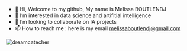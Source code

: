 - 👋 Hi, Welcome to my github, My name is Melissa BOUTLENDJ
- 👀 I’m interested in data science and artifitial intelligence 
- 💞️ I’m looking to collaborate on IA projects
- 📫 How to reach me : here is my email melissaboutlendj@gmail.com


![dreamcatecher](https://github.com/melissamelissa20032003/CERICompiler/assets/109720240/fb19429f-e08f-40e0-a304-a5f22dd60787)
<!---
melissamelissa20032003/melissamelissa20032003 is a ✨ special ✨ repository because its `README.md` (this file) appears on your GitHub profile.
You can click the Preview link to take a look at your changes.
--->
